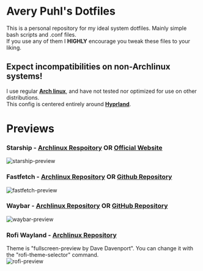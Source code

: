 # Avery Puhl's Dotfiles
This is a personal repository for my ideal system dotfiles. Mainly simple bash scripts and .conf files.  
If you use any of them I **HIGHLY** encourage you tweak these files to your liking.  
## Expect incompatibilities on non-Archlinux systems!
I use regular **[Arch linux](https://archlinux.org/)**, and have not tested nor optimized for use on other distributions.  
This config is centered entirely around **[Hyprland](https://hyprland.org/)**.  
# Previews
### Starship - [Archlinux Respoitory](https://archlinux.org/packages/extra/x86_64/starship/) OR [Official Website](https://starship.rs/)
![starship-preview](https://github.com/AveryPuhl/dotfiles/assets/170648281/90bbbd94-9866-4e09-8914-b0bfcf4a70df)
### Fastfetch - [Archlinux Repository](https://archlinux.org/packages/extra/x86_64/fastfetch/) OR [Github Repository](https://github.com/fastfetch-cli/fastfetch)
![fastfetch-preview](https://github.com/AveryPuhl/dotfiles/assets/170648281/e4ad73eb-0e71-4d24-a37c-d92fd5520ac5)
### Waybar - [Archlinux Repository](https://archlinux.org/packages/extra/x86_64/waybar/) OR [GitHub Repository](https://github.com/Alexays/Waybar)
![waybar-preview](https://github.com/AveryPuhl/dotfiles/assets/170648281/560a96aa-4fa8-4094-9039-70116268337d)
### Rofi Wayland - [Archlinux Repository](https://archlinux.org/packages/extra/x86_64/rofi-wayland/)
Theme is "fullscreen-preview by Dave Davenport". You can change it with the "rofi-theme-selector" command.  
![rofi-preview](https://github.com/AveryPuhl/dotfiles/assets/170648281/a313c4c4-aa25-45c3-8feb-326e24f0502a)
